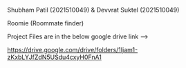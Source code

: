 Shubham Patil (2021510049) & 
Devvrat Suktel (2021510049)

Roomie (Roommate finder)
 
Project Files are in the below google drive link -->

https://drive.google.com/drive/folders/1Ijam1-zKxbLYJfZdN5USdu4cxyH0FnA1
